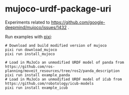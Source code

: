 # mujoco-urdf-package-uri

Experiments related to https://github.com/google-deepmind/mujoco/issues/1432 .

Run examples with [pixi](https://pixi.sh):

~~~
# Download and build modified version of mujoco
pixi run download_mujoco
pixi run install_mujoco

# Load in MuJoCo an unmodified URDF model of panda from https://github.com/ros-planning/moveit_resources/tree/ros2/panda_description
pixi run install example_panda
# Load in MuJoCo an unmodified URDF model of iCub from https://github.com/robotology/icub-models
pixi run install example_icub
~~~
